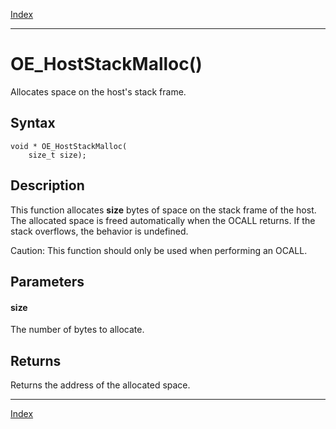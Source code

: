 [Index](index.md)

---
# OE_HostStackMalloc()

Allocates space on the host's stack frame.

## Syntax

    void * OE_HostStackMalloc(
        size_t size);
## Description 

This function allocates **size** bytes of space on the stack frame of the host. The allocated space is freed automatically when the OCALL returns. If the stack overflows, the behavior is undefined.

Caution: This function should only be used when performing an OCALL.



## Parameters

#### size

The number of bytes to allocate.

## Returns

Returns the address of the allocated space.

---
[Index](index.md)

